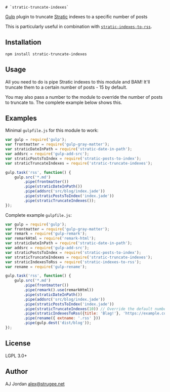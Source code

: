 	# `stratic-truncate-indexes`

[Gulp][1] plugin to truncate [Stratic][2] indexes to a specific number of posts

This is particularly useful in combination with [`stratic-indexes-to-rss`][].

## Installation

    npm install stratic-truncate-indexes

## Usage

All you need to do is pipe Stratic indexes to this module and BAM! It'll truncate them to a certain number of posts - 15 by default.

You may also pass a number to the module to override the number of posts to truncate to. The complete example below shows this.

## Examples

Minimal `gulpfile.js` for this module to work:

```js
var gulp = require('gulp');
var frontmatter = require('gulp-gray-matter');
var straticDateInPath = require('stratic-date-in-path');
var addsrc = require('gulp-add-src');
var straticPostsToIndex = require('stratic-posts-to-index');
var straticTruncateIndexes = require('stratic-truncate-indexes');

gulp.task('rss', function() {
    gulp.src('*.md')
        .pipe(frontmatter())
        .pipe(straticDateInPath())
        .pipe(addsrc('src/blog/index.jade'))
        .pipe(straticPostsToIndex('index.jade'))
        .pipe(straticTruncateIndexes());
});
```

Complete example `gulpfile.js`:

```js
var gulp = require('gulp');
var frontmatter = require('gulp-gray-matter');
var remark = require('gulp-remark');
var remarkHtml = require('remark-html');
var straticDateInPath = require('stratic-date-in-path');
var addsrc = require('gulp-add-src');
var straticPostsToIndex = require('stratic-posts-to-index');
var straticTruncateIndexes = require('stratic-truncate-indexes');
var straticIndexesToRss = require('stratic-indexes-to-rss');
var rename = require('gulp-rename');

gulp.task('rss', function() {
    gulp.src('*.md')
        .pipe(frontmatter())
        .pipe(remark().use(remarkHtml))
        .pipe(straticDateInPath())
        .pipe(addsrc('src/blog/index.jade'))
        .pipe(straticPostsToIndex('index.jade'))
        .pipe(straticTruncateIndexes(10)) // Override the default number of posts to truncate to
        .pipe(straticIndexesToRss({title: 'Blag!'}, 'https://example.com/blog/'))
        .pipe(rename({ extname: '.rss' }))
        .pipe(gulp.dest('dist/blog'));
});
```

## License

LGPL 3.0+

## Author

AJ Jordan <alex@strugee.net>

 [1]: http://gulpjs.com/
 [2]: https://github.com/strugee/generator-stratic
 [`stratic-indexes-to-rss`]: https://github.com/straticjs/stratic-indexes-to-rss
